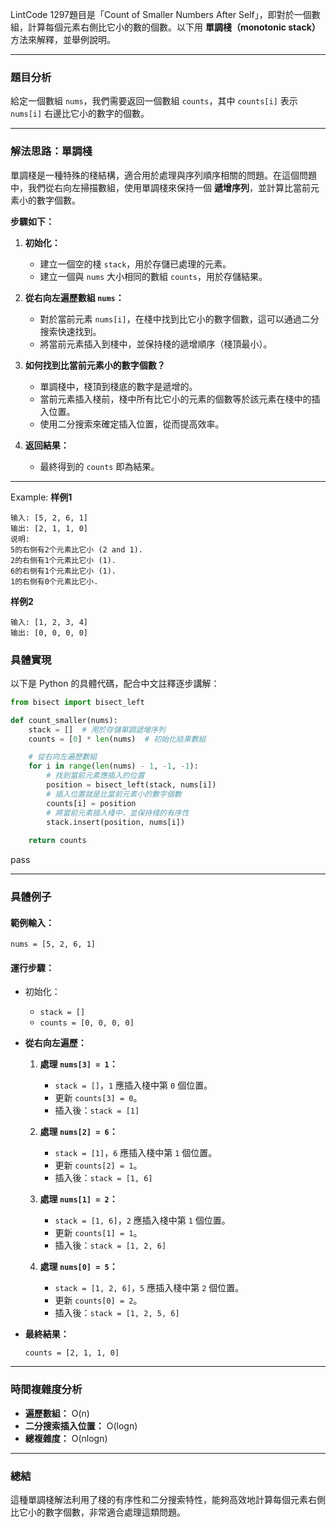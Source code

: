
LintCode 1297題目是「Count of Smaller Numbers After Self」，即對於一個數組，計算每個元素右側比它小的數的個數。以下用 **單調棧（monotonic stack）** 方法來解釋，並舉例說明。

---

### **題目分析**

給定一個數組 `nums`，我們需要返回一個數組 `counts`，其中 `counts[i]` 表示 `nums[i]` 右邊比它小的數字的個數。

---

### **解法思路：單調棧**

單調棧是一種特殊的棧結構，適合用於處理與序列順序相關的問題。在這個問題中，我們從右向左掃描數組，使用單調棧來保持一個 **遞增序列**，並計算比當前元素小的數字個數。

**步驟如下：**

1. **初始化：**
    
    - 建立一個空的棧 `stack`，用於存儲已處理的元素。
    - 建立一個與 `nums` 大小相同的數組 `counts`，用於存儲結果。
2. **從右向左遍歷數組 `nums`：**
    
    - 對於當前元素 `nums[i]`，在棧中找到比它小的數字個數，這可以通過二分搜索快速找到。
    - 將當前元素插入到棧中，並保持棧的遞增順序（棧頂最小）。
3. **如何找到比當前元素小的數字個數？**
    
    - 單調棧中，棧頂到棧底的數字是遞增的。
    - 當前元素插入棧前，棧中所有比它小的元素的個數等於該元素在棧中的插入位置。
    - 使用二分搜索來確定插入位置，從而提高效率。
4. **返回結果：**
    
    - 最終得到的 `counts` 即為結果。

---
Example:
**样例1**
```plain
输入: [5, 2, 6, 1]
输出: [2, 1, 1, 0]
说明:
5的右侧有2个元素比它小 (2 and 1).
2的右侧有1个元素比它小 (1).
6的右侧有1个元素比它小 (1).
1的右侧有0个元素比它小.
```
**样例2**
```plain
输入: [1, 2, 3, 4]
输出: [0, 0, 0, 0]
```

### **具體實現**

以下是 Python 的具體代碼，配合中文註釋逐步講解：

```python
from bisect import bisect_left

def count_smaller(nums):
    stack = []  # 用於存儲單調遞增序列
    counts = [0] * len(nums)  # 初始化結果數組

    # 從右向左遍歷數組
    for i in range(len(nums) - 1, -1, -1):
        # 找到當前元素應插入的位置
        position = bisect_left(stack, nums[i])
        # 插入位置就是比當前元素小的數字個數
        counts[i] = position
        # 將當前元素插入棧中，並保持棧的有序性
        stack.insert(position, nums[i])
    
    return counts
```
pass

---

### **具體例子**

#### 範例輸入：

`nums = [5, 2, 6, 1]`

#### 運行步驟：

- 初始化：
    
    - `stack = []`
    - `counts = [0, 0, 0, 0]`
- **從右向左遍歷：**
    
    1. **處理 `nums[3] = 1`：**
        
        - `stack = []`，`1` 應插入棧中第 `0` 個位置。
        - 更新 `counts[3] = 0`。
        - 插入後：`stack = [1]`
    2. **處理 `nums[2] = 6`：**
        
        - `stack = [1]`，`6` 應插入棧中第 `1` 個位置。
        - 更新 `counts[2] = 1`。
        - 插入後：`stack = [1, 6]`
    3. **處理 `nums[1] = 2`：**
        
        - `stack = [1, 6]`，`2` 應插入棧中第 `1` 個位置。
        - 更新 `counts[1] = 1`。
        - 插入後：`stack = [1, 2, 6]`
    4. **處理 `nums[0] = 5`：**
        
        - `stack = [1, 2, 6]`，`5` 應插入棧中第 `2` 個位置。
        - 更新 `counts[0] = 2`。
        - 插入後：`stack = [1, 2, 5, 6]`
- **最終結果：**

    `counts = [2, 1, 1, 0]`
    

---

### **時間複雜度分析**

- **遍歷數組：** O(n)
- **二分搜索插入位置：** O(log⁡n)
- **總複雜度：** O(nlog⁡n)

---

### **總結**

這種單調棧解法利用了棧的有序性和二分搜索特性，能夠高效地計算每個元素右側比它小的數字個數，非常適合處理這類問題。